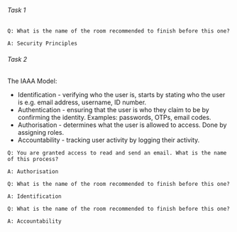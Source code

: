###### Task 1

```
Q: What is the name of the room recommended to finish before this one?

A: Security Principles
```

###### Task 2

The IAAA Model:
- Identification - verifying who the user is, starts by stating who the user is e.g. email address, username, ID number.
- Authentication - ensuring that the user is who they claim to be by confirming the identity. Examples: passwords, OTPs, email codes.
- Authorisation - determines what the user is allowed to access. Done by assigning roles.
- Accountability - tracking user activity by logging their activity.


```
Q: You are granted access to read and send an email. What is the name of this process?

A: Authorisation
```

```
Q: What is the name of the room recommended to finish before this one?

A: Identification
```

```
Q: What is the name of the room recommended to finish before this one?

A: Accountability
```
